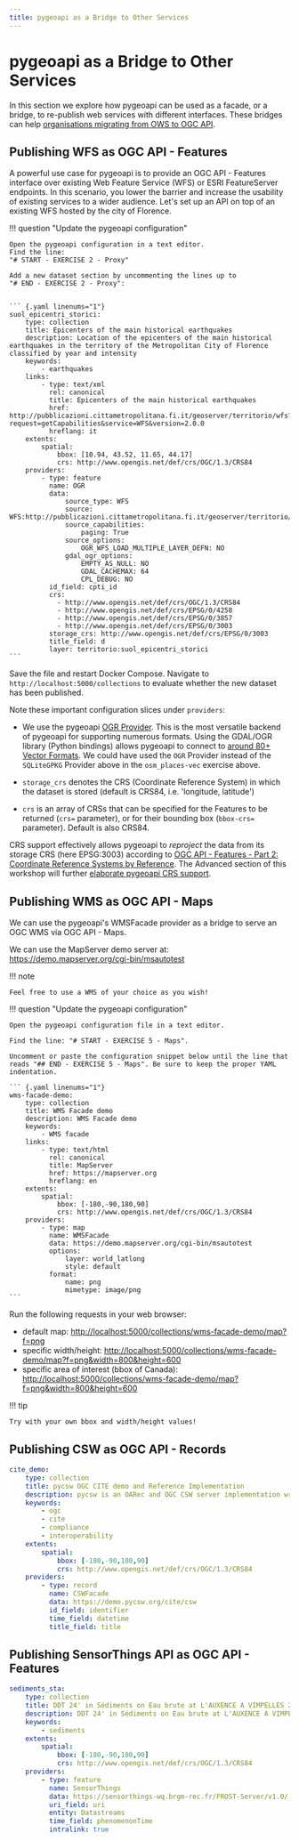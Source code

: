 ```yaml
---
title: pygeoapi as a Bridge to Other Services
---
```


# pygeoapi as a Bridge to Other Services

In this section we explore how pygeoapi can be used as a facade, or a bridge, to re-publish web services with different interfaces. These bridges can help [organisations migrating from OWS to OGC API](https://ogcapi-workshop.ogc.org/transition-and-migration/).

## Publishing WFS as OGC API - Features

A powerful use case for pygeoapi is to provide an OGC API - Features interface over existing Web Feature Service (WFS) 
or ESRI FeatureServer endpoints. In this scenario, you lower the barrier and increase the usability of existing services to 
a wider audience. Let's set up an API on top of an existing WFS hosted by the city of Florence.

!!! question "Update the pygeoapi configuration"

    Open the pygeoapi configuration in a text editor. 
    Find the line: 
    "# START - EXERCISE 2 - Proxy" 

    Add a new dataset section by uncommenting the lines up to
    "# END - EXERCISE 2 - Proxy":


    ``` {.yaml linenums="1"}
    suol_epicentri_storici:
        type: collection
        title: Epicenters of the main historical earthquakes
        description: Location of the epicenters of the main historical earthquakes in the territory of the Metropolitan City of Florence classified by year and intensity
        keywords:
            - earthquakes
        links:
            - type: text/xml
              rel: canonical
              title: Epicenters of the main historical earthquakes
              href: http://pubblicazioni.cittametropolitana.fi.it/geoserver/territorio/wfs?request=getCapabilities&service=WFS&version=2.0.0
              hreflang: it
        extents:
            spatial:
                bbox: [10.94, 43.52, 11.65, 44.17]
                crs: http://www.opengis.net/def/crs/OGC/1.3/CRS84
        providers:
            - type: feature
              name: OGR
              data:
                  source_type: WFS
                  source: WFS:http://pubblicazioni.cittametropolitana.fi.it/geoserver/territorio/wfs?
                  source_capabilities:
                      paging: True
                  source_options:
                      OGR_WFS_LOAD_MULTIPLE_LAYER_DEFN: NO
                  gdal_ogr_options:
                      EMPTY_AS_NULL: NO
                      GDAL_CACHEMAX: 64
                      CPL_DEBUG: NO
              id_field: cpti_id
              crs:
                - http://www.opengis.net/def/crs/OGC/1.3/CRS84
                - http://www.opengis.net/def/crs/EPSG/0/4258
                - http://www.opengis.net/def/crs/EPSG/0/3857
                - http://www.opengis.net/def/crs/EPSG/0/3003
              storage_crs: http://www.opengis.net/def/crs/EPSG/0/3003
              title_field: d
              layer: territorio:suol_epicentri_storici
    ```

Save the file and restart Docker Compose. Navigate to `http://localhost:5000/collections` 
to evaluate whether the new dataset has been published.
 
Note these important configuration slices under `providers`:

* We use the pygeoapi [OGR Provider](https://docs.pygeoapi.io/en/latest/data-publishing/ogcapi-features.html#ogr). 
This is the most versatile backend of pygeoapi for supporting numerous formats. Using the GDAL/OGR library (Python bindings) allows pygeoapi to connect to [around 80+ Vector Formats](https://gdal.org/drivers/vector).
We could have used the `OGR` Provider instead of the `SQLiteGPKG` Provider above in the `osm_places-vec` exercise above.

* `storage_crs` denotes the CRS (Coordinate Reference System) in which the dataset is stored (default is CRS84, i.e. 'longitude, latitude') 
* `crs` is an array of CRSs that can be specified for the Features to be returned (`crs=` parameter), or for their bounding box (`bbox-crs=` parameter). Default is also CRS84.
 
CRS support effectively allows pygeoapi to *reproject* the data from its storage CRS (here EPSG:3003)
according to [OGC API - Features - Part 2: Coordinate Reference Systems by Reference](https://docs.opengeospatial.org/is/18-058r1/18-058r1.html).
The Advanced section of this workshop will further [elaborate pygeoapi CRS support](../advanced/crs.md).


## Publishing WMS as OGC API - Maps

We can use the pygeoapi's WMSFacade provider as a bridge to serve an OGC WMS via OGC API - Maps.

We can use the MapServer demo server at: <https://demo.mapserver.org/cgi-bin/msautotest>

!!! note

    Feel free to use a WMS of your choice as you wish!

!!! question "Update the pygeoapi configuration"

    Open the pygeoapi configuration file in a text editor.

    Find the line: "# START - EXERCISE 5 - Maps".

    Uncomment or paste the configuration snippet below until the line that reads "## END - EXERCISE 5 - Maps". Be sure to keep the proper YAML indentation.

    ``` {.yaml linenums="1"}
    wms-facade-demo:
        type: collection
        title: WMS Facade demo
        description: WMS Facade demo
        keywords:
            - WMS facade
        links:
            - type: text/html
              rel: canonical
              title: MapServer
              href: https://mapserver.org
              hreflang: en
        extents:
            spatial:
                bbox: [-180,-90,180,90]
                crs: http://www.opengis.net/def/crs/OGC/1.3/CRS84
        providers:
            - type: map
              name: WMSFacade
              data: https://demo.mapserver.org/cgi-bin/msautotest
              options:
                  layer: world_latlong
                  style: default
              format:
                  name: png
                  mimetype: image/png
    ```

Run the following requests in your web browser:

- default map: [http://localhost:5000/collections/wms-facade-demo/map?f=png](http://localhost:5000/collections/wms-facade-demo/map?f=png)
- specific width/height: [http://localhost:5000/collections/wms-facade-demo/map?f=png&width=800&height=600](http://localhost:5000/collections/wms-facade-demo/map?f=png&width=800&height=600)
- specific area of interest (bbox of Canada): [http://localhost:5000/collections/wms-facade-demo/map?f=png&width=800&height=600](http://localhost:5000/collections/wms-facade-demo/map?f=png&bbox=-142,42,-52,84)

!!! tip

    Try with your own bbox and width/height values!

## Publishing CSW as OGC API - Records


``` {.yaml linenums="1"}
cite_demo:
    type: collection
    title: pycsw OGC CITE demo and Reference Implementation
    description: pycsw is an OARec and OGC CSW server implementation written in Python. pycsw fully implements the OGC API - Records and OpenGIS Catalogue Service Implementation Specification (Catalogue Service for the Web). Initial development started in 2010 (more formally announced in 2011). The project is certified OGC Compliant, and is an OGC Reference Implementation. Since 2015, pycsw is an official OSGeo Project. pycsw allows for the publishing and discovery of geospatial metadata via numerous APIs (CSW 2/CSW 3, OpenSearch, OAI-PMH, SRU). Existing repositories of geospatial metadata can also be exposed, providing a standards-based metadata and catalogue component of spatial data infrastructures. pycsw is Open Source, released under an MIT license, and runs on all major platforms (Windows, Linux, Mac OS X)
    keywords:
        - ogc
        - cite
        - compliance
        - interoperability
    extents:
        spatial:
            bbox: [-180,-90,180,90]
            crs: http://www.opengis.net/def/crs/OGC/1.3/CRS84
    providers:
        - type: record
          name: CSWFacade
          data: https://demo.pycsw.org/cite/csw
          id_field: identifier
          time_field: datetime
          title_field: title
```

## Publishing SensorThings API as OGC API - Features

``` {.yaml linenums="1"}
sediments_sta:
    type: collection
    title: DDT 24' in Sédiments on Eau brute at L'AUXENCE A VIMPELLES 2 with method Méthode inconnue
    description: DDT 24' in Sédiments on Eau brute at L'AUXENCE A VIMPELLES 2 with method Méthode inconnue
    keywords:
        - sediments
    extents:
        spatial:
            bbox: [-180,-90,180,90]
            crs: http://www.opengis.net/def/crs/OGC/1.3/CRS84
    providers:
        - type: feature
          name: SensorThings
          data: https://sensorthings-wq.brgm-rec.fr/FROST-Server/v1.0/
          uri_field: uri
          entity: Datastreams
          time_field: phenomenonTime
          intralink: true
```